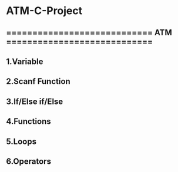 # ATM-C-Project

## ============================ ATM ============================

## 1.Variable
## 2.Scanf Function
## 3.If/Else if/Else
## 4.Functions
## 5.Loops
## 6.Operators
